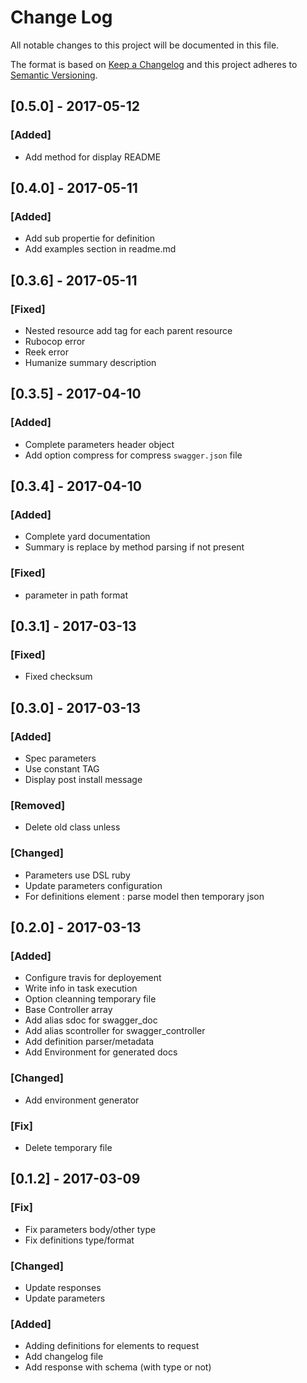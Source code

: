 # Change Log

All notable changes to this project will be documented in this file.

The format is based on [Keep a Changelog](http://keepachangelog.com/)
and this project adheres to [Semantic Versioning](http://semver.org/).

## [0.5.0] - 2017-05-12
### [Added]
- Add method for display README

## [0.4.0] - 2017-05-11
### [Added]
- Add sub propertie for definition
- Add examples section in readme.md

## [0.3.6] - 2017-05-11
### [Fixed]
- Nested resource add tag for each parent resource
- Rubocop error
- Reek error
- Humanize summary description

## [0.3.5] - 2017-04-10
### [Added]
- Complete parameters header object
- Add option compress for compress `swagger.json` file

## [0.3.4] - 2017-04-10
### [Added]
- Complete yard documentation
- Summary is replace by method parsing if not present

### [Fixed]
- parameter in path format

## [0.3.1] - 2017-03-13
### [Fixed]
- Fixed checksum

## [0.3.0] - 2017-03-13
### [Added]
- Spec parameters
- Use constant TAG
- Display post install message

### [Removed]
- Delete old class unless

### [Changed]
- Parameters use DSL ruby
- Update parameters configuration
- For definitions element : parse model then temporary json

## [0.2.0] - 2017-03-13
### [Added]
- Configure travis for deployement
- Write info in task execution
- Option cleanning temporary file
- Base Controller array
- Add alias sdoc for swagger_doc
- Add alias scontroller for swagger_controller
- Add definition parser/metadata
- Add Environment for generated docs

### [Changed]
- Add environment generator

### [Fix]
- Delete temporary file

## [0.1.2] - 2017-03-09
### [Fix]
- Fix parameters body/other type
- Fix definitions type/format

### [Changed]
- Update responses
- Update parameters

### [Added]
- Adding definitions for elements to request
- Add changelog file
- Add response with schema (with type or not)
